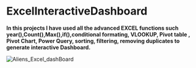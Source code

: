 # ExcelInteractiveDashboard
**In this projects I have used all the advanced EXCEL functions such year(),Count(),Max(),if(),conditional formating, VLOOKUP, Pivot table , Pivot Chart, Power Query, sorting, filtering, removing duplicates to generate interactive Dashboard.**

![Aliens_Excel_dashBoard](https://user-images.githubusercontent.com/16399584/190033263-9154f00f-c8ea-472a-89e8-2d48ecd6c870.PNG)
